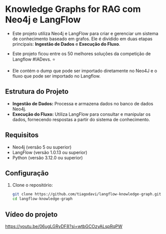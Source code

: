 # Knowledge Graphs for RAG com Neo4j e LangFlow

- Este projeto utiliza Neo4j e LangFlow para criar e gerenciar um sistema de conhecimento baseado em grafos. Ele é dividido em duas etapas principais: **Ingestão de Dados** e **Execução do Fluxo**.

- Este projeto ficou entre os 50 melhores soluções da competição de Langflow #IADevs. :star:

- Ele contém o dump que pode ser importado diretamente no Neo4J e o fluxo que pode ser importado no Langflow.

## Estrutura do Projeto

- **Ingestão de Dados:** Processa e armazena dados no banco de dados Neo4j.
- **Execução do Fluxo:** Utiliza LangFlow para consultar e manipular os dados, fornecendo respostas a partir do sistema de conhecimento.

## Requisitos

- Neo4j (versão 5 ou superior)
- LangFlow (versão 1.0.13 ou superior)
- Python (versão 3.12.0 ou superior)

## Configuração

1. Clone o repositório:

   ```bash
   git clone https://github.com/tiagodavi/langflow-knowledge-graph.git
   cd langflow-knowledge-graph

## Vídeo do projeto

https://youtu.be/06ugLGRyDF8?si=wtbGCOzyALspRqPW



